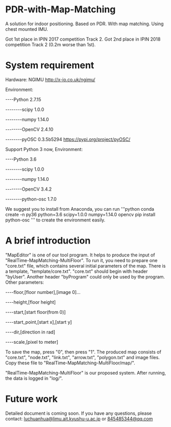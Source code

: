 # PDR-with-Map-Matching
A solution for indoor positioning. Based on PDR. With map matching. Using chest mounted IMU.

Got 1st place in IPIN 2017 competition Track 2. Got 2nd place in IPIN 2018 competition Track 2 (0.2m worse than 1st).

# System requirement
Hardware:
NGIMU
http://x-io.co.uk/ngimu/


Environment:

----Python 2.7.15

--------scipy 1.0.0

--------numpy 1.14.0

--------OpenCV 2.4.10

--------pyOSC 0.3.5b5294
https://pypi.org/project/pyOSC/

Support Python 3 now, Environment:

----Python 3.6

--------scipy 1.0.0

--------numpy 1.14.0

--------OpenCV 3.4.2

--------python-osc 1.7.0

We suggest you to install from Anaconda, you can run
'''python
conda create -n py36 python=3.6 scipy=1.0.0 numpy=1.14.0 opencv
pip install python-osc
'''
to create the environment easily.

# A brief introduction
"MapEditor" is one of our tool program.
It helps to produce the input of "RealTime-MapMatching-MultiFloor".
To run it, you need to prepare one "core.txt" file, which contains several initial parameters of the map.
There is a template, "template/core.txt".
"core.txt" should begin with header "byUser".
Another header "byProgram" could only be used by the program.
Other parameters:

----floor,[floor number],[image 0]...

----height,[floor height]

----start,[start floor(from 0)]

----start_point,[start x],[start y]

----dir,[direction in rad]

----scale,[pixel to meter]

To save the map, press "0", then press "1".
The produced map consists of "core.txt", "node.txt", "link.txt", "arrow.txt", "polygon.txt" and image files.
Copy these file to "RealTime-MapMatching-MultiFloor/map/".

"RealTime-MapMatching-MultiFloor" is our proposed system.
After running, the data is logged in "log/".

# Future work
Detailed document is coming soon.
If you have any questions, please contact:
luchuanhua@limu.ait.kyushu-u.ac.jp
or
845485344@qq.com
